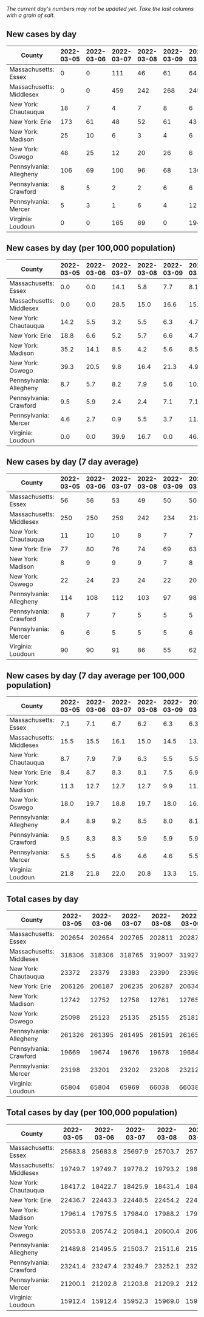 _The current day's numbers may not be updated yet. Take the last columns with a grain of salt._
## New cases by day

| County | 2022-03-05 | 2022-03-06 | 2022-03-07 | 2022-03-08 | 2022-03-09 | 2022-03-10 | 2022-03-11 |
| --- | --- | --- | --- | --- | --- | --- | --- |
| Massachusetts: Essex | 0 | 0 | 111 | 46 | 61 | 64 |  |
| Massachusetts: Middlesex | 0 | 0 | 459 | 242 | 268 | 245 |  |
| New York: Chautauqua | 18 | 7 | 4 | 7 | 8 | 6 |  |
| New York: Erie | 173 | 61 | 48 | 52 | 61 | 43 |  |
| New York: Madison | 25 | 10 | 6 | 3 | 4 | 6 |  |
| New York: Oswego | 48 | 25 | 12 | 20 | 26 | 6 |  |
| Pennsylvania: Allegheny | 106 | 69 | 100 | 96 | 68 | 130 | 93 |
| Pennsylvania: Crawford | 8 | 5 | 2 | 2 | 6 | 6 | 4 |
| Pennsylvania: Mercer | 5 | 3 | 1 | 6 | 4 | 12 | 8 |
| Virginia: Loudoun | 0 | 0 | 165 | 69 | 0 | 194 | 130 |

## New cases by day (per 100,000 population)

| County | 2022-03-05 | 2022-03-06 | 2022-03-07 | 2022-03-08 | 2022-03-09 | 2022-03-10 | 2022-03-11 |
| --- | --- | --- | --- | --- | --- | --- | --- |
| Massachusetts: Essex | 0.0 | 0.0 | 14.1 | 5.8 | 7.7 | 8.1 |  |
| Massachusetts: Middlesex | 0.0 | 0.0 | 28.5 | 15.0 | 16.6 | 15.2 |  |
| New York: Chautauqua | 14.2 | 5.5 | 3.2 | 5.5 | 6.3 | 4.7 |  |
| New York: Erie | 18.8 | 6.6 | 5.2 | 5.7 | 6.6 | 4.7 |  |
| New York: Madison | 35.2 | 14.1 | 8.5 | 4.2 | 5.6 | 8.5 |  |
| New York: Oswego | 39.3 | 20.5 | 9.8 | 16.4 | 21.3 | 4.9 |  |
| Pennsylvania: Allegheny | 8.7 | 5.7 | 8.2 | 7.9 | 5.6 | 10.7 | 7.6 |
| Pennsylvania: Crawford | 9.5 | 5.9 | 2.4 | 2.4 | 7.1 | 7.1 | 4.7 |
| Pennsylvania: Mercer | 4.6 | 2.7 | 0.9 | 5.5 | 3.7 | 11.0 | 7.3 |
| Virginia: Loudoun | 0.0 | 0.0 | 39.9 | 16.7 | 0.0 | 46.9 | 31.4 |

## New cases by day (7 day average)

| County | 2022-03-05 | 2022-03-06 | 2022-03-07 | 2022-03-08 | 2022-03-09 | 2022-03-10 | 2022-03-11 |
| --- | --- | --- | --- | --- | --- | --- | --- |
| Massachusetts: Essex | 56 | 56 | 53 | 49 | 50 | 50 |  |
| Massachusetts: Middlesex | 250 | 250 | 259 | 242 | 234 | 218 |  |
| New York: Chautauqua | 11 | 10 | 10 | 8 | 7 | 7 |  |
| New York: Erie | 77 | 80 | 76 | 74 | 69 | 63 |  |
| New York: Madison | 8 | 9 | 9 | 9 | 7 | 8 |  |
| New York: Oswego | 22 | 24 | 23 | 24 | 22 | 20 |  |
| Pennsylvania: Allegheny | 114 | 108 | 112 | 103 | 97 | 98 | 95 |
| Pennsylvania: Crawford | 8 | 7 | 7 | 5 | 5 | 5 | 5 |
| Pennsylvania: Mercer | 6 | 6 | 5 | 5 | 5 | 6 | 6 |
| Virginia: Loudoun | 90 | 90 | 91 | 86 | 55 | 62 | 80 |

## New cases by day (7 day average per 100,000 population)

| County | 2022-03-05 | 2022-03-06 | 2022-03-07 | 2022-03-08 | 2022-03-09 | 2022-03-10 | 2022-03-11 |
| --- | --- | --- | --- | --- | --- | --- | --- |
| Massachusetts: Essex | 7.1 | 7.1 | 6.7 | 6.2 | 6.3 | 6.3 |  |
| Massachusetts: Middlesex | 15.5 | 15.5 | 16.1 | 15.0 | 14.5 | 13.5 |  |
| New York: Chautauqua | 8.7 | 7.9 | 7.9 | 6.3 | 5.5 | 5.5 |  |
| New York: Erie | 8.4 | 8.7 | 8.3 | 8.1 | 7.5 | 6.9 |  |
| New York: Madison | 11.3 | 12.7 | 12.7 | 12.7 | 9.9 | 11.3 |  |
| New York: Oswego | 18.0 | 19.7 | 18.8 | 19.7 | 18.0 | 16.4 |  |
| Pennsylvania: Allegheny | 9.4 | 8.9 | 9.2 | 8.5 | 8.0 | 8.1 | 7.8 |
| Pennsylvania: Crawford | 9.5 | 8.3 | 8.3 | 5.9 | 5.9 | 5.9 | 5.9 |
| Pennsylvania: Mercer | 5.5 | 5.5 | 4.6 | 4.6 | 4.6 | 5.5 | 5.5 |
| Virginia: Loudoun | 21.8 | 21.8 | 22.0 | 20.8 | 13.3 | 15.0 | 19.3 |

## Total cases by day

| County | 2022-03-05 | 2022-03-06 | 2022-03-07 | 2022-03-08 | 2022-03-09 | 2022-03-10 | 2022-03-11 |
| --- | --- | --- | --- | --- | --- | --- | --- |
| Massachusetts: Essex | 202654 | 202654 | 202765 | 202811 | 202872 | 202936 |  |
| Massachusetts: Middlesex | 318306 | 318306 | 318765 | 319007 | 319275 | 319520 |  |
| New York: Chautauqua | 23372 | 23379 | 23383 | 23390 | 23398 | 23404 |  |
| New York: Erie | 206126 | 206187 | 206235 | 206287 | 206348 | 206391 |  |
| New York: Madison | 12742 | 12752 | 12758 | 12761 | 12765 | 12771 |  |
| New York: Oswego | 25098 | 25123 | 25135 | 25155 | 25181 | 25187 |  |
| Pennsylvania: Allegheny | 261326 | 261395 | 261495 | 261591 | 261659 | 261789 | 261882 |
| Pennsylvania: Crawford | 19669 | 19674 | 19676 | 19678 | 19684 | 19690 | 19694 |
| Pennsylvania: Mercer | 23198 | 23201 | 23202 | 23208 | 23212 | 23224 | 23232 |
| Virginia: Loudoun | 65804 | 65804 | 65969 | 66038 | 66038 | 66232 | 66362 |

## Total cases by day (per 100,000 population)

| County | 2022-03-05 | 2022-03-06 | 2022-03-07 | 2022-03-08 | 2022-03-09 | 2022-03-10 | 2022-03-11 |
| --- | --- | --- | --- | --- | --- | --- | --- |
| Massachusetts: Essex | 25683.8 | 25683.8 | 25697.9 | 25703.7 | 25711.4 | 25719.6 |  |
| Massachusetts: Middlesex | 19749.7 | 19749.7 | 19778.2 | 19793.2 | 19809.8 | 19825.0 |  |
| New York: Chautauqua | 18417.2 | 18422.7 | 18425.9 | 18431.4 | 18437.7 | 18442.4 |  |
| New York: Erie | 22436.7 | 22443.3 | 22448.5 | 22454.2 | 22460.8 | 22465.5 |  |
| New York: Madison | 17961.4 | 17975.5 | 17984.0 | 17988.2 | 17993.8 | 18002.3 |  |
| New York: Oswego | 20553.8 | 20574.2 | 20584.1 | 20600.4 | 20621.7 | 20626.7 |  |
| Pennsylvania: Allegheny | 21489.8 | 21495.5 | 21503.7 | 21511.6 | 21517.2 | 21527.9 | 21535.6 |
| Pennsylvania: Crawford | 23241.4 | 23247.4 | 23249.7 | 23252.1 | 23259.2 | 23266.3 | 23271.0 |
| Pennsylvania: Mercer | 21200.1 | 21202.8 | 21203.8 | 21209.2 | 21212.9 | 21223.9 | 21231.2 |
| Virginia: Loudoun | 15912.4 | 15912.4 | 15952.3 | 15969.0 | 15969.0 | 16015.9 | 16047.3 |
